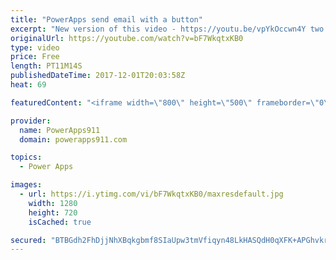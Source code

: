 ```yaml
---
title: "PowerApps send email with a button"
excerpt: "New version of this video - https://youtu.be/vpYkOccwn4Y two years newer and covers in more details.  In this video, we learn to send an email from PowerApps with a button. The final result sends a link to a SharePoint list item helping you learn to leverage edit forms and ThisItem.  This build upon"
originalUrl: https://youtube.com/watch?v=bF7WkqtxKB0
type: video
price: Free
length: PT11M14S
publishedDateTime: 2017-12-01T20:03:58Z
heat: 69

featuredContent: "<iframe width=\"800\" height=\"500\" frameborder=\"0\" src=\"https://www.youtube.com/embed/bF7WkqtxKB0\" allow=\"accelerometer; autoplay; encrypted-media; gyroscope; picture-in-picture\" allowfullscreen></iframe>"

provider:
  name: PowerApps911
  domain: powerapps911.com

topics:
  - Power Apps

images:
  - url: https://i.ytimg.com/vi/bF7WkqtxKB0/maxresdefault.jpg
    width: 1280
    height: 720
    isCached: true

secured: "BTBGdh2FhDjjNhXBqkgbmf8SIaUpw3tmVfiqyn48LkHASQdH0qXFK+APGhvkrzXJ6CUBYmu6BjkwpSfI/JA3/BdQRef59Zg3xmUY1OFipz/bX1e82fZVOV+gctnYPyLl6NL1Sf+Xq4BIDisCBvriPGQd9MaWNzM+iPaODfCJCSxkSWjtKLO3Cp5qo8Q46tvlcO0ypi8NVR6bRQhVi+MFq6zJ6KAgt/LtE5wvQGLL5DAG7pmxAOLWWkow/ZShQ/0N8Q45DG+EqclLCKLrkb6FKzuBBBjg+oIIh13X+BUqUQ0em/pApPl8I7oGXW3877V/q17DnJoy4MZPOGpwKDZGd3UAbpzqF6DwQQw/XaOurCmb7125gGF+4VoD4r52MkGFZPQ5QDCpbDCSx8gApsTxTqYdARB/N1A8MP1jaCOco0l+wwqTtAPcYAKkCBuMtxWa;X441VbKvcUojr7gYh3q5pQ=="
---
```



